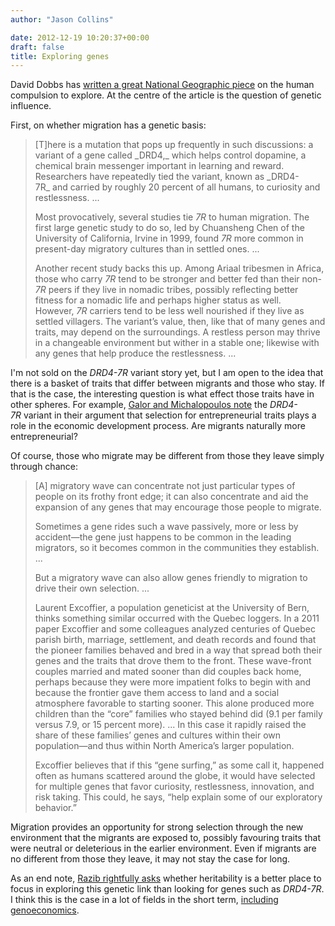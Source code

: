 ```yaml
---
author: "Jason Collins"

date: 2012-12-19 10:20:37+00:00
draft: false
title: Exploring genes
---
```


David Dobbs has [written a great National Geographic piece](http://ngm.nationalgeographic.com/2013/01/restless-genes/dobbs-text) on the human compulsion to explore. At the centre of the article is the question of genetic influence.

First, on whether migration has a genetic basis:


<blockquote>[T]here is a mutation that pops up frequently in such discussions: a variant of a gene called _DRD4,_ which helps control dopamine, a chemical brain messenger important in learning and reward. Researchers have repeatedly tied the variant, known as _DRD4-7R_ and carried by roughly 20 percent of all humans, to curiosity and restlessness. ...

Most provocatively, several studies tie _7R_ to human migration. The first large genetic study to do so, led by Chuansheng Chen of the University of California, Irvine in 1999, found _7R_ more common in present-day migratory cultures than in settled ones. ...

Another recent study backs this up. Among Ariaal tribesmen in Africa, those who carry _7R_ tend to be stronger and better fed than their non-_7R_ peers if they live in nomadic tribes, possibly reflecting better fitness for a nomadic life and perhaps higher status as well. However, _7R_ carriers tend to be less well nourished if they live as settled villagers. The variant’s value, then, like that of many genes and traits, may depend on the surroundings. A restless person may thrive in a changeable environment but wither in a stable one; likewise with any genes that help produce the restlessness. ...</blockquote>


I'm not sold on the _DRD4-7R_ variant story yet, but I am open to the idea that there is a basket of traits that differ between migrants and those who stay. If that is the case, the interesting question is what effect those traits have in other spheres. For example, [Galor and Michalopoulos note](http://www.sciencedirect.com/science/article/pii/S0022053111000573) the _DRD4-7R_ variant in their argument that selection for entrepreneurial traits plays a role in the economic development process. Are migrants naturally more entrepreneurial?

Of course, those who migrate may be different from those they leave simply through chance:


<blockquote>[A] migratory wave can concentrate not just particular types of people on its frothy front edge; it can also concentrate and aid the expansion of any genes that may encourage those people to migrate.

Sometimes a gene rides such a wave passively, more or less by accident—the gene just happens to be common in the leading migrators, so it becomes common in the communities they establish. ...

But a migratory wave can also allow genes friendly to migration to drive their own selection. ...

Laurent Excoffier, a population geneticist at the University of Bern, thinks something similar occurred with the Quebec loggers. In a 2011 paper Excoffier and some colleagues analyzed centuries of Quebec parish birth, marriage, settlement, and death records and found that the pioneer families behaved and bred in a way that spread both their genes and the traits that drove them to the front. These wave-front couples married and mated sooner than did couples back home, perhaps because they were more impatient folks to begin with and because the frontier gave them access to land and a social atmosphere favorable to starting sooner. This alone produced more children than the “core” families who stayed behind did (9.1 per family versus 7.9, or 15 percent more). ... In this case it rapidly raised the share of these families’ genes and cultures within their own population—and thus within North America’s larger population.

Excoffier believes that if this “gene surfing,” as some call it, happened often as humans scattered around the globe, it would have selected for multiple genes that favor curiosity, restlessness, innovation, and risk taking. This could, he says, “help explain some of our exploratory behavior.”</blockquote>


Migration provides an opportunity for strong selection through the new environment that the migrants are exposed to, possibly favouring traits that were neutral or deleterious in the earlier environment. Even if migrants are no different from those they leave, it may not stay the case for long.

As an end note, [Razib rightfully asks](http://blogs.discovermagazine.com/gnxp/2012/12/gene-surfing-with-david-dobbs/) whether heritability is a better place to focus in exploring this genetic link than looking for genes such as _DRD4-7R_. I think this is the case in a lot of fields in the short term, [including genoeconomics](https://www.jasoncollins.blog/genetics-without-genes/).
